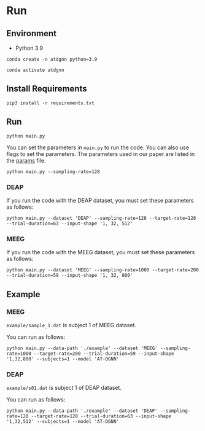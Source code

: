 # Run

## Environment

- Python 3.9

```shell
conda create -n atdgnn python=3.9
```

```shell
conda activate atdgnn
```

## Install Requirements

```shell
pip3 install -r requirements.txt
```

## Run

```shell
python main.py
```

You can set the parameters in `main.py` to run the code. You can also use flags to set the parameters. The parameters used in our paper are listed in the [params](./params.md) file.

```shell
python main.py --sampling-rate=128
```

### DEAP

If you run the code with the DEAP dataset, you must set these parameters as follows:

```shell
python main.py --dataset 'DEAP' --sampling-rate=128 --target-rate=128 --trial-duration=63 --input-shape '1, 32, 512'
```

### MEEG

If you run the code with the MEEG dataset, you must set these parameters as follows:

```shell
python main.py --dataset 'MEEG' --sampling-rate=1000 --target-rate=200 --trial-duration=59 --input-shape '1, 32, 800'
```

## Example

### MEEG

`example/sample_1.dat` is subject 1 of MEEG dataset.

You can run as follows:

```shell
python main.py --data-path './example' --dataset 'MEEG' --sampling-rate=1000 --target-rate=200 --trial-duration=59 --input-shape '1,32,800' --subjects=1 --model 'AT-DGNN'
```

### DEAP 

`example/s01.dat` is subject 1 of DEAP dataset.

You can run as follows:

```shell
python main.py --data-path './example' --dataset 'DEAP' --sampling-rate=128 --target-rate=128 --trial-duration=63 --input-shape '1,32,512' --subjects=1 --model 'AT-DGNN'
```